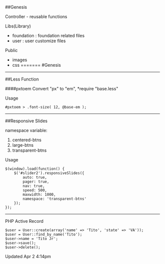 ##Genesis

Controller - reusable functions

Libs(Library)
- foundation : foundation related files
- user : user customize files

Public
- images
- css
=======
#Genesis

---

##Less Function

####pxtoem
Convert "px" to "em", *require "base.less"

Usage

	#pxtoem > .font-size( 12, @base-em );
	
---

##Responsive Slides

namespace variable:

1. centered-btns
2. large-btns
3. transparent-btns

Usage

	$(window).load(function() {
		$('#slider2').responsiveSlides({
			auto: true,
			pager: true,
			nav: true,
			speed: 500,
			maxwidth: 1000,
			namespace: 'transparent-btns'
		});
	});
	
---

PHP Active Record

```
$user = User::create(array('name' => 'Tito', 'state' => 'VA'));
$user = User::find_by_name('Tito');
$user->name = 'Tito Jr';
$user->save();
$user->delete();
```


Updated Apr 2 4:14pm